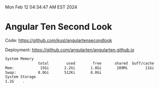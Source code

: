 Mon Feb 12 04:34:47 AM EST 2024

# Angular Ten Second Look

Code: https://github.com/kusl/angulartensecondlook

Deployment: https://github.com/angularten/angularten.github.io

```bash
System Memory
               total        used        free      shared  buff/cache   available
Mem:            15Gi       2.2Gi       1.8Gi       289Mi        11Gi        13Gi
Swap:          8.0Gi       512Ki       8.0Gi
System Storage
1.2G	.
```
```bash
